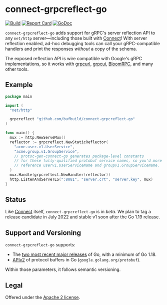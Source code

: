 connect-grpcreflect-go
======================

[![Build](https://github.com/bufbuild/connect-grpcreflect-go/actions/workflows/ci.yaml/badge.svg?branch=main)](https://github.com/bufbuild/connect-grpcreflect-go/actions/workflows/ci.yaml)
[![Report Card](https://goreportcard.com/badge/github.com/bufbuild/connect-grpcreflect-go)](https://goreportcard.com/report/github.com/bufbuild/connect-grpcreflect-go)
[![GoDoc](https://pkg.go.dev/badge/github.com/bufbuild/connect-grpcreflect-go.svg)](https://pkg.go.dev/github.com/bufbuild/connect-grpcreflect-go)

`connect-grpcreflect-go` adds support for gRPC's server reflection API to any
`net/http` server&mdash;including those built with [Connect][docs]! With server
reflection enabled, ad-hoc debugging tools can call your gRPC-compatible
handlers and print the responses *without* a copy of the schema.

The exposed reflection API is wire compatible with Google's gRPC
implementations, so it works with [grpcurl], [grpcui], [BloomRPC], and many
other tools.

## Example

```go
package main

import (
  "net/http"

  grpcreflect "github.com/bufbuild/connect-grpcreflect-go"
)

func main() {
  mux := http.NewServeMux()
  reflector := grpcreflect.NewStaticReflector(
    "acme.user.v1.UserService",
    "acme.group.v1.GroupService",
    // protoc-gen-connect-go generates package-level constants
    // for these fully-qualified protobuf service names, so you'd more likely
    // reference userv1.UserServiceName and groupv1.GroupServiceName.
  )
  mux.Handle(grpcreflect.NewHandler(reflector))
  http.ListenAndServeTLS(":8081", "server.crt", "server.key", mux)
}
```

## Status

Like [Connect][] itself, `connect-grpcreflect-go` is in _beta_. We plan to tag a
release candidate in July 2022 and stable v1 soon after the Go 1.19 release.

## Support and Versioning

`connect-grpcreflect-go` supports:

* The [two most recent major releases][go-support-policy] of Go, with a minimum
  of Go 1.18.
* [APIv2][] of protocol buffers in Go (`google.golang.org/protobuf`).

Within those parameters, it follows semantic versioning.

## Legal

Offered under the [Apache 2 license][license].

[APIv2]: https://blog.golang.org/protobuf-apiv2
[BloomRPC]: https://github.com/bloomrpc/bloomrpc
[connect]: https://github.com/bufbuild/connect
[docs]: https://bufconnect.com
[go-support-policy]: https://golang.org/doc/devel/release#policy
[grpcui]: https://github.com/fullstorydev/grpcui
[grpcurl]: https://github.com/fullstorydev/grpcurl
[license]: https://github.com/bufbuild/connect-grpcreflect-go/blob/main/LICENSE.txt
